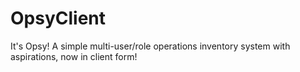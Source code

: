 # OpsyClient
It's Opsy! A simple multi-user/role operations inventory system with aspirations, now in client form!
